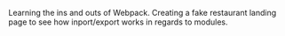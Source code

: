 Learning the ins and outs of Webpack. Creating a fake restaurant landing page to see how inport/export works in regards to modules.